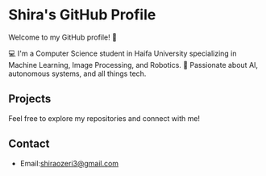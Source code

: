 # Shira's GitHub Profile

Welcome to my GitHub profile! 👋

💻 I'm a Computer Science student in Haifa University specializing in Machine Learning, Image Processing, and Robotics.
🚀 Passionate about AI, autonomous systems, and all things tech.

## Projects


Feel free to explore my repositories and connect with me!

## Contact
 
- Email:shiraozeri3@gmail.com
